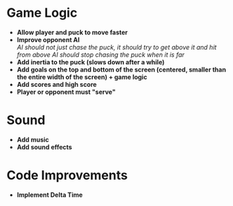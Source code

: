 # Game Logic
- **Allow player and puck to move faster**
- **Improve opponent AI**  
  *AI should not just chase the puck, it should try to get above it and hit from above*
  *AI should stop chasing the puck when it is far*
- **Add inertia to the puck (slows down after a while)**
- **Add goals on the top and bottom of the screen (centered, smaller than the entire width of the screen) + game logic**
- **Add scores and high score**
- **Player or opponent must "serve"**

# Sound
- **Add music**
- **Add sound effects**

# Code Improvements
- **Implement Delta Time**